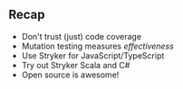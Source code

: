 ## Recap

* Don't trust (just) code coverage
* Mutation testing measures *effectiveness*
* Use Stryker for JavaScript/TypeScript
* Try out Stryker Scala and C#
* Open source is awesome!
